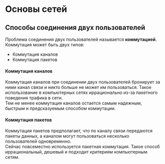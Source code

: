 # Основы сетей

## Способы соединения двух пользователей
Проблема соединения двух пользователей называется **коммутацией**.  
Коммутация может быть двух типов:
- Коммутация каналов 
- Коммутация пакетов

#### Коммутация каналов
Коммутация каналов при соединении двух пользователей бронирует за ними канал связи и никто 
больше не может им пользоваться. Такое использование в компьютерных сетях иррационально из-за 
пакетного поведения трафика в сети.  
Тем не менее коммутация каналов остается самым надежным, быстрым и предсказуемым способом коммутации.

#### Коммутация пакетов
Коммутация пакетов предполагает, что по каналу связи передаются пакеты данных, а каналом могут пользоваться несколько 
пользователей одновременно.  
Сейчас повсеместно используется пакетная коммутация. Такое способ иррациональный, дешевый и подходит 
критериям компьютерным сетям.